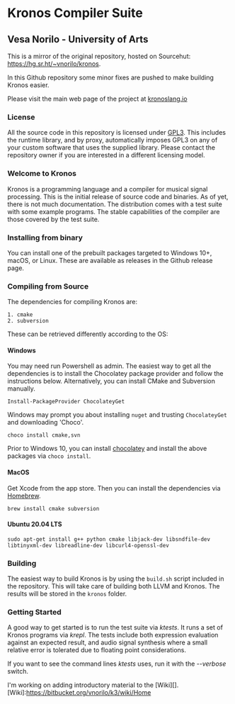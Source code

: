 # Kronos Compiler Suite #

## Vesa Norilo - University of Arts ##

This is a mirror of the original repository, hosted on Sourcehut: https://hg.sr.ht/~vnorilo/kronos.

In this Github repository some minor fixes are pushed to make building Kronos easier.

Please visit the main web page of the project at [kronoslang.io](https://kronoslang.io)

### License ###

All the source code in this repository is licensed under [GPL3](http://www.gnu.org/copyleft/gpl.html). This includes the runtime library, and by proxy, automatically imposes GPL3 on any of your custom software that uses the supplied library. Please contact the repository owner if you are interested in a different licensing model.

### Welcome to Kronos ###

Kronos is a programming language and a compiler for musical signal processing. This is the initial release of source code and binaries. As of yet, there is not much documentation. The distribution comes with a test suite with some example programs. The stable capabilities of the compiler are those covered by the test suite.

### Installing from binary ###

You can install one of the prebuilt packages targeted to Windows 10+, macOS, or Linux. These are available as releases in the Github release page.

### Compiling from Source ###

The dependencies for compiling Kronos are:

    1. cmake
    2. subversion

These can be retrieved differently according to the OS:

#### Windows ####

You may need run Powershell as admin. The easiest way to get all the dependencies is to install the Chocolatey package provider and follow the instructions below. Alternatively, you can install CMake and Subversion manually.

```
Install-PackageProvider ChocolateyGet
```

Windows may prompt you about installing `nuget` and trusting `ChocolateyGet` and downloading 'Choco'.

```
choco install cmake,svn
```

Prior to Windows 10, you can install [chocolatey](https://chocolatey.org/) and install the above packages via `choco install`.

#### MacOS ####

Get Xcode from the app store. Then you can install the dependencies via [Homebrew](https://brew.sh/).

```
brew install cmake subversion
```

#### Ubuntu 20.04 LTS ####

```
sudo apt-get install g++ python cmake libjack-dev libsndfile-dev libtinyxml-dev libreadline-dev libcurl4-openssl-dev
```

### Building ###

The easiest way to build Kronos is by using the `build.sh` script included in the repository. This will take care of building both LLVM and Kronos. The results will be stored in the `kronos` folder.

### Getting Started ###

A good way to get started is to run the test suite via *ktests*. It runs a set of Kronos programs via *krepl*. The tests include both expression evaluation against an expected result, and audio signal synthesis where a small relative error is tolerated due to floating point considerations.

If you want to see the command lines *ktests* uses, run it with the *--verbose* switch.

I'm working on adding introductory material to the [Wiki][].
[Wiki]:https://bitbucket.org/vnorilo/k3/wiki/Home